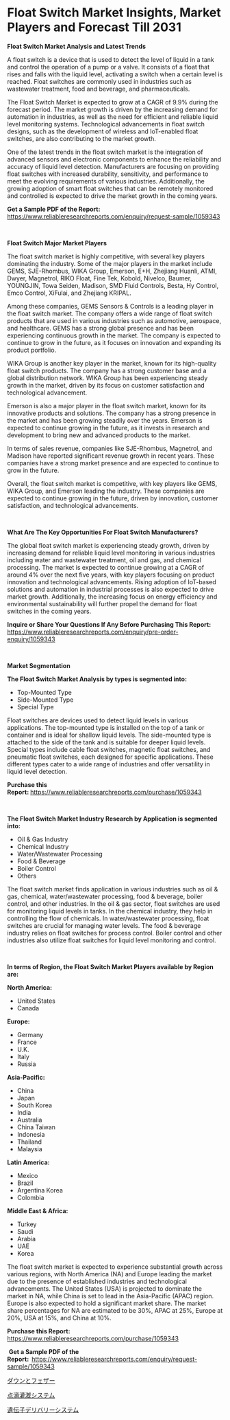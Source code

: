 <p><h1>Float Switch Market Insights, Market Players and Forecast Till 2031</h1></p><p><strong>Float Switch Market Analysis and Latest Trends</strong></p>
<p><p>A float switch is a device that is used to detect the level of liquid in a tank and control the operation of a pump or a valve. It consists of a float that rises and falls with the liquid level, activating a switch when a certain level is reached. Float switches are commonly used in industries such as wastewater treatment, food and beverage, and pharmaceuticals.</p><p>The Float Switch Market is expected to grow at a CAGR of 9.9% during the forecast period. The market growth is driven by the increasing demand for automation in industries, as well as the need for efficient and reliable liquid level monitoring systems. Technological advancements in float switch designs, such as the development of wireless and IoT-enabled float switches, are also contributing to the market growth.</p><p>One of the latest trends in the float switch market is the integration of advanced sensors and electronic components to enhance the reliability and accuracy of liquid level detection. Manufacturers are focusing on providing float switches with increased durability, sensitivity, and performance to meet the evolving requirements of various industries. Additionally, the growing adoption of smart float switches that can be remotely monitored and controlled is expected to drive the market growth in the coming years.</p></p>
<p><strong>Get a Sample PDF of the Report:&nbsp;</strong> <a href="https://www.reliableresearchreports.com/enquiry/request-sample/1059343">https://www.reliableresearchreports.com/enquiry/request-sample/1059343</a></p>
<p>&nbsp;</p>
<p><strong>Float Switch Major Market Players</strong></p>
<p><p>The float switch market is highly competitive, with several key players dominating the industry. Some of the major players in the market include GEMS, SJE-Rhombus, WIKA Group, Emerson, E+H, Zhejiang Huanli, ATMI, Dwyer, Magnetrol, RIKO Float, Fine Tek, Kobold, Nivelco, Baumer, YOUNGJIN, Towa Seiden, Madison, SMD Fluid Controls, Besta, Hy Control, Emco Control, XiFulai, and Zhejiang KRIPAL.</p><p>Among these companies, GEMS Sensors & Controls is a leading player in the float switch market. The company offers a wide range of float switch products that are used in various industries such as automotive, aerospace, and healthcare. GEMS has a strong global presence and has been experiencing continuous growth in the market. The company is expected to continue to grow in the future, as it focuses on innovation and expanding its product portfolio.</p><p>WIKA Group is another key player in the market, known for its high-quality float switch products. The company has a strong customer base and a global distribution network. WIKA Group has been experiencing steady growth in the market, driven by its focus on customer satisfaction and technological advancement.</p><p>Emerson is also a major player in the float switch market, known for its innovative products and solutions. The company has a strong presence in the market and has been growing steadily over the years. Emerson is expected to continue growing in the future, as it invests in research and development to bring new and advanced products to the market.</p><p>In terms of sales revenue, companies like SJE-Rhombus, Magnetrol, and Madison have reported significant revenue growth in recent years. These companies have a strong market presence and are expected to continue to grow in the future.</p><p>Overall, the float switch market is competitive, with key players like GEMS, WIKA Group, and Emerson leading the industry. These companies are expected to continue growing in the future, driven by innovation, customer satisfaction, and technological advancements.</p></p>
<p>&nbsp;</p>
<p><strong>What Are The Key Opportunities For Float Switch Manufacturers?</strong></p>
<p><p>The global float switch market is experiencing steady growth, driven by increasing demand for reliable liquid level monitoring in various industries including water and wastewater treatment, oil and gas, and chemical processing. The market is expected to continue growing at a CAGR of around 4% over the next five years, with key players focusing on product innovation and technological advancements. Rising adoption of IoT-based solutions and automation in industrial processes is also expected to drive market growth. Additionally, the increasing focus on energy efficiency and environmental sustainability will further propel the demand for float switches in the coming years.</p></p>
<p><strong>Inquire or Share Your Questions If Any Before Purchasing This Report:</strong> <a href="https://www.reliableresearchreports.com/enquiry/pre-order-enquiry/1059343">https://www.reliableresearchreports.com/enquiry/pre-order-enquiry/1059343</a></p>
<p>&nbsp;</p>
<p><strong>Market Segmentation</strong></p>
<p><strong>The Float Switch Market Analysis by types is segmented into:</strong></p>
<p><ul><li>Top-Mounted Type</li><li>Side-Mounted Type</li><li>Special Type</li></ul></p>
<p><p>Float switches are devices used to detect liquid levels in various applications. The top-mounted type is installed on the top of a tank or container and is ideal for shallow liquid levels. The side-mounted type is attached to the side of the tank and is suitable for deeper liquid levels. Special types include cable float switches, magnetic float switches, and pneumatic float switches, each designed for specific applications. These different types cater to a wide range of industries and offer versatility in liquid level detection.</p></p>
<p><strong>Purchase this Report:&nbsp;</strong><a href="https://www.reliableresearchreports.com/purchase/1059343">https://www.reliableresearchreports.com/purchase/1059343</a></p>
<p>&nbsp;</p>
<p><strong>The Float Switch Market Industry Research by Application is segmented into:</strong></p>
<p><ul><li>Oil & Gas Industry</li><li>Chemical Industry</li><li>Water/Wastewater Processing</li><li>Food & Beverage</li><li>Boiler Control</li><li>Others</li></ul></p>
<p><p>The float switch market finds application in various industries such as oil & gas, chemical, water/wastewater processing, food & beverage, boiler control, and other industries. In the oil & gas sector, float switches are used for monitoring liquid levels in tanks. In the chemical industry, they help in controlling the flow of chemicals. In water/wastewater processing, float switches are crucial for managing water levels. The food & beverage industry relies on float switches for process control. Boiler control and other industries also utilize float switches for liquid level monitoring and control.</p></p>
<p>&nbsp;</p>
<p><strong>In terms of Region, the Float Switch Market Players available by Region are:</strong></p>
<p>
    <p> <strong> North America: </strong>
        <ul>
            <li>United States</li>
            <li>Canada</li>
        </ul>
        </p> 
    <p> <strong> Europe: </strong>
        <ul>
            <li>Germany</li>
            <li>France</li>
            <li>U.K.</li>
            <li>Italy</li>
            <li>Russia</li>
        </ul>
        </p> 
    <p> <strong> Asia-Pacific: </strong>
        <ul>
            <li>China</li>
            <li>Japan</li>
            <li>South Korea</li>
            <li>India</li>
            <li>Australia</li>
            <li>China Taiwan</li>
            <li>Indonesia</li>
            <li>Thailand</li>
            <li>Malaysia</li>
        </ul>
        </p> 
    <p> <strong> Latin America: </strong>
        <ul>
            <li>Mexico</li>
            <li>Brazil</li>
            <li>Argentina Korea</li>
            <li>Colombia</li>
        </ul>
        </p> 
    <p> <strong> Middle East & Africa: </strong>
        <ul>
            <li>Turkey</li>
            <li>Saudi</li>
            <li>Arabia</li>
            <li>UAE</li>
            <li>Korea</li>
        </ul>
    </p>
    </p>
<p><p>The float switch market is expected to experience substantial growth across various regions, with North America (NA) and Europe leading the market due to the presence of established industries and technological advancements. The United States (USA) is projected to dominate the market in NA, while China is set to lead in the Asia-Pacific (APAC) region. Europe is also expected to hold a significant market share. The market share percentages for NA are estimated to be 30%, APAC at 25%, Europe at 20%, USA at 15%, and China at 10%.</p></p>
<p><strong>Purchase this Report: </strong><a href="https://www.reliableresearchreports.com/purchase/1059343">https://www.reliableresearchreports.com/purchase/1059343</a></p>
<p>&nbsp;<strong>Get a Sample PDF of the Report:&nbsp;&nbsp;</strong><a href="https://www.reliableresearchreports.com/enquiry/request-sample/1059343">https://www.reliableresearchreports.com/enquiry/request-sample/1059343</a></p>
<p><strong></strong></p>
<p><p><a href="https://github.com/moulafa/Market-Research-Report-List-1/blob/main/97251668349.md">ダウンとフェザー</a></p><p><a href="https://github.com/SantosDicki04/Market-Research-Report-List-1/blob/main/12606328350.md">点滴灌漑システム</a></p><p><a href="https://github.com/nxboeu02965442/Market-Research-Report-List-1/blob/main/36387178351.md">遺伝子デリバリーシステム</a></p></p>